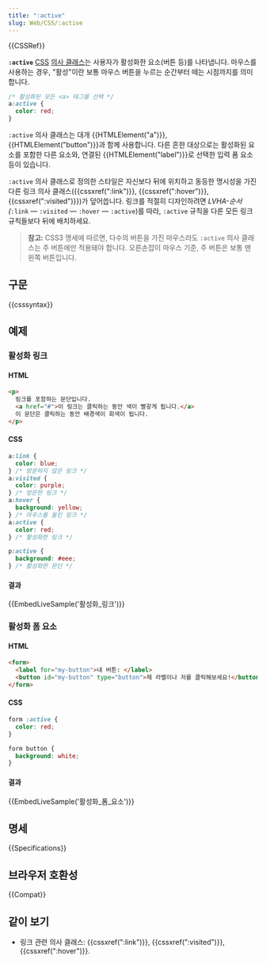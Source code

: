 ```yaml
---
title: ":active"
slug: Web/CSS/:active
---
```


{{CSSRef}}

**`:active`** [CSS](/ko/docs/Web/API/CSS) [의사 클래스](/ko/docs/Web/CSS/Pseudo-classes)는 사용자가 활성화한 요소(버튼 등)를 나타냅니다. 마우스를 사용하는 경우, "활성"이란 보통 마우스 버튼을 누르는 순간부터 떼는 시점까지를 의미합니다.

```css
/* 활성화된 모든 <a> 태그를 선택 */
a:active {
  color: red;
}
```

`:active` 의사 클래스는 대개 {{HTMLElement("a")}}, {{HTMLElement("button")}}과 함께 사용합니다. 다른 흔한 대상으로는 활성화된 요소를 포함한 다른 요소와, 연결된 {{HTMLElement("label")}}로 선택한 입력 폼 요소 등이 있습니다.

`:active` 의사 클래스로 정의한 스타일은 자신보다 뒤에 위치하고 동등한 명시성을 가진 다른 링크 의사 클래스({{cssxref(":link")}}, {{cssxref(":hover")}}, {{cssxref(":visited")}})가 덮어씁니다. 링크를 적절히 디자인하려면 _LVHA-순서(_`:link` — `:visited` — `:hover` — `:active`)를 따라, `:active` 규칙을 다른 모든 링크 규칙들보다 뒤에 배치하세요.

> **참고:** CSS3 명세에 따르면, 다수의 버튼을 가진 마우스라도 `:active` 의사 클래스는 주 버튼에만 적용돼야 합니다. 오른손잡이 마우스 기준, 주 버튼은 보통 맨 왼쪽 버튼입니다.

## 구문

{{csssyntax}}

## 예제

### 활성화 링크

#### HTML

```html
<p>
  링크를 포함하는 문단입니다.
  <a href="#">이 링크는 클릭하는 동안 색이 빨갛게 됩니다.</a>
  이 문단은 클릭하는 동안 배경색이 회색이 됩니다.
</p>
```

#### CSS

```css
a:link {
  color: blue;
} /* 방문하지 않은 링크 */
a:visited {
  color: purple;
} /* 방문한 링크 */
a:hover {
  background: yellow;
} /* 마우스를 올린 링크 */
a:active {
  color: red;
} /* 활성화한 링크 */

p:active {
  background: #eee;
} /* 활성화한 문단 */
```

#### 결과

{{EmbedLiveSample('활성화_링크')}}

### 활성화 폼 요소

#### HTML

```html
<form>
  <label for="my-button">내 버튼: </label>
  <button id="my-button" type="button">제 라벨이나 저를 클릭해보세요!</button>
</form>
```

#### CSS

```css
form :active {
  color: red;
}

form button {
  background: white;
}
```

#### 결과

{{EmbedLiveSample('활성화_폼_요소')}}

## 명세

{{Specifications}}

## 브라우저 호환성

{{Compat}}

## 같이 보기

- 링크 관련 의사 클래스: {{cssxref(":link")}}, {{cssxref(":visited")}}, {{cssxref(":hover")}}.
